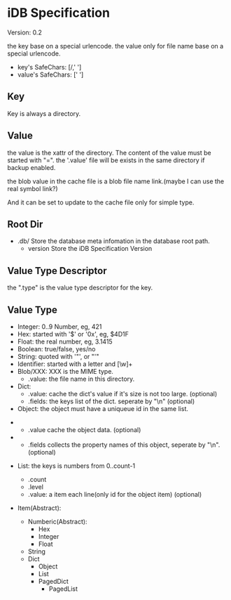 # iDB Specification

Version: 0.2

the key base on a special urlencode.
the value only for file name base on a special urlencode.

* key's SafeChars: [/,' ']
* value's SafeChars: [' ']

## Key

Key is always a directory.

## Value

the value is the xattr of the directory. The content of the value must be started with "=".
the '.value' file will be exists in the same directory if backup enabled.

the blob value in the cache file is a blob file name link.(maybe I can use the real symbol link?)

And it can be set to update to the cache file only for simple type.


## Root Dir

* .db/  Store the database meta infomation in the database root path.
  * version  Store the iDB Specification Version

## Value Type Descriptor

the ".type" is the value type descriptor for the key.

## Value Type

* Integer: 0..9 Number, eg, 421
* Hex: started with '$' or '0x', eg, $4D1F
* Float: the real number, eg, 3.1415
* Boolean: true/false, yes/no
* String: quoted with '"', or "'"
* Identifier: started with a letter and [\w]+
* Blob/XXX: XXX is the MIME type.
  * .value: the file name in this directory.
* Dict: 
  * .value: cache the dict's value if it's size is not too large. (optional)
  * .fields: the keys list of the dict. seperate by "\n" (optional)
* Object<Dict>: the object must have a uniqueue id in the same list.
-  * .value  cache the object data. (optional)
-  * .fields collects the property names of this object, seperate by "\n". (optional)
* List<Dict>: the keys is numbers from 0..count-1
  * .count
  * .level
  * .value: a item each line(only id for the object item) (optional)

* Item(Abstract):
  * Numberic(Abstract):
    * Hex
    * Integer
    * Float
  * String
  * Dict
    * Object
    * List
    * PagedDict
      * PagedList


